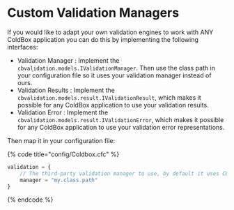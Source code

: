 # Custom Validation Managers

If you would like to adapt your own validation engines to work with ANY ColdBox application you can do this by implementing the following interfaces:

* Validation Manager : Implement the `cbvalidation.models.IValidationManager`. Then use the class path in your configuration file so it uses your validation manager instead of ours.
* Validation Results : Implement the `cbvalidation.models.result.IValidationResult`, which makes it possible for any ColdBox application to use your validation results.
* Validation Error : Implement the `cbvalidation.models.result.IValidationError`, which makes it possible for any ColdBox application to use your validation error representations.

Then map it in your configuration file:

{% code title="config/Coldbox.cfc" %}
```javascript
validation = {
    // The third-party validation manager to use, by default it uses CBValidation.
    manager = "my.class.path"
}
```
{% endcode %}

|   |
| - |

